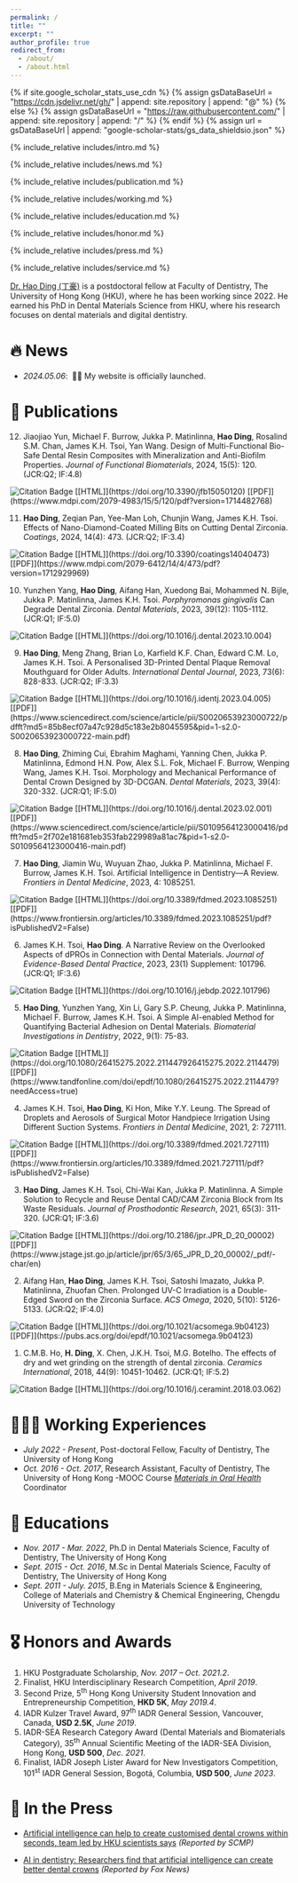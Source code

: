 ```yaml
---
permalink: /
title: ""
excerpt: ""
author_profile: true
redirect_from: 
  - /about/
  - /about.html
---
```


{% if site.google_scholar_stats_use_cdn %}
{% assign gsDataBaseUrl = "https://cdn.jsdelivr.net/gh/" | append: site.repository | append: "@" %}
{% else %}
{% assign gsDataBaseUrl = "https://raw.githubusercontent.com/" | append: site.repository | append: "/" %}
{% endif %}
{% assign url = gsDataBaseUrl | append: "google-scholar-stats/gs_data_shieldsio.json" %}

<span class='anchor' id='about-me'></span>

{% include_relative includes/intro.md %}

{% include_relative includes/news.md %}

{% include_relative includes/publication.md %}

{% include_relative includes/working.md %}

{% include_relative includes/education.md %}

{% include_relative includes/honor.md %}

{% include_relative includes/press.md %}

{% include_relative includes/service.md %}

[Dr. Hao Ding (丁豪)](https://facdent.hku.hk/about/staff-profile.php?shortname=haoding) is a postdoctoral fellow at Faculty of Dentistry, The University of Hong Kong (HKU), where he has been working since 2022. He earned his PhD in Dental Materials Science from HKU, where his research focuses on dental materials and digital dentistry.

<!-- He has published more than 10 papers with a <a href='https://scholar.google.com/citations?user=pciroxQAAAAJ'> H-index of <strong><span id='total_cit'> 5
</span></strong></a>.
<a href='https://scholar.google.com/citations?user=pciroxQAAAAJ'><img src="https://img.shields.io/endpoint?url={{ url | url_encode }}&logo=Google%20Scholar&labelColor=f6f6f6&color=9cf&style=flat&label=Citations"></a> -->


# 🔥 News
- *2024.05.06*: &nbsp;🎉🎉 My website is officially launched.
 

# 📝 Publications 


12.	Jiaojiao Yun, Michael F. Burrow, Jukka P. Matinlinna, **Hao Ding**, Rosalind S.M. Chan, James K.H. Tsoi, Yan Wang. Design of Multi-Functional Bio-Safe Dental Resin Composites with Mineralization and Anti-Biofilm Properties. *Journal of Functional Biomaterials*, 2024, 15(5): 120. (JCR:Q2; IF:4.8)
<img alt="Citation Badge" src="https://api.juleskreuer.eu/citation-badge.php?doi=10.3390/jfb15050120">
[[HTML]](https://doi.org/10.3390/jfb15050120) [[PDF]](https://www.mdpi.com/2079-4983/15/5/120/pdf?version=1714482768)


11. **Hao Ding**, Zeqian Pan, Yee-Man Loh, Chunjin Wang, James K.H. Tsoi. Effects of Nano-Diamond-Coated Milling Bits on Cutting Dental Zirconia. *Coatings*, 2024, 14(4): 473. (JCR:Q2; IF:3.4)
<img alt="Citation Badge" src="https://api.juleskreuer.eu/citation-badge.php?doi=10.3390/coatings14040473">
[[HTML]](https://doi.org/10.3390/coatings14040473) [[PDF]](https://www.mdpi.com/2079-6412/14/4/473/pdf?version=1712929969)
<span class='show_paper_citations' data='pciroxQAAAAJ:_kc_bZDykSQC'></span>


10. Yunzhen Yang, **Hao Ding**, Aifang Han, Xuedong Bai, Mohammed N. Bijle, Jukka P. Matinlinna, James K.H. Tsoi. *Porphyromonas gingivalis* Can Degrade Dental Zirconia. *Dental Materials*, 2023, 39(12): 1105-1112. (JCR:Q1; IF:5.0)
<img alt="Citation Badge" src="https://api.juleskreuer.eu/citation-badge.php?doi=10.1016/j.dental.2023.10.004">
[[HTML]](https://doi.org/10.1016/j.dental.2023.10.004)


9. **Hao Ding**, Meng Zhang, Brian Lo, Karfield K.F. Chan, Edward C.M. Lo, James K.H. Tsoi. A Personalised 3D-Printed Dental Plaque Removal Mouthguard for Older Adults. *International Dental Journal*, 2023, 73(6): 828-833. (JCR:Q2; IF:3.3)
<img alt="Citation Badge" src="https://api.juleskreuer.eu/citation-badge.php?doi=10.1016/j.identj.2023.04.005">
[[HTML]](https://doi.org/10.1016/j.identj.2023.04.005) [[PDF]](https://www.sciencedirect.com/science/article/pii/S0020653923000722/pdfft?md5=85b8ecf07a47c928d5c183e2b8045595&pid=1-s2.0-S0020653923000722-main.pdf)


8. **Hao Ding**, Zhiming Cui, Ebrahim Maghami, Yanning Chen, Jukka P. Matinlinna, Edmond H.N. Pow, Alex S.L. Fok, Michael F. Burrow, Wenping Wang, James K.H. Tsoi. Morphology and Mechanical Performance of Dental Crown Designed by 3D-DCGAN. *Dental Materials*, 2023, 39(4): 320-332. (JCR:Q1; IF:5.0)
<img alt="Citation Badge" src="https://api.juleskreuer.eu/citation-badge.php?doi=10.1016/j.dental.2023.02.001">
[[HTML]](https://doi.org/10.1016/j.dental.2023.02.001) [[PDF]](https://www.sciencedirect.com/science/article/pii/S0109564123000416/pdfft?md5=2f702e181681eb353fab229989a81ac7&pid=1-s2.0-S0109564123000416-main.pdf)


7. **Hao Ding**, Jiamin Wu, Wuyuan Zhao, Jukka P. Matinlinna, Michael F. Burrow, James K.H. Tsoi. Artificial Intelligence in Dentistry—A Review. *Frontiers in Dental Medicine*, 2023, 4: 1085251.
<img alt="Citation Badge" src="https://api.juleskreuer.eu/citation-badge.php?doi=10.3389/fdmed.2023.1085251">
[[HTML]](https://doi.org/10.3389/fdmed.2023.1085251) [[PDF]](https://www.frontiersin.org/articles/10.3389/fdmed.2023.1085251/pdf?isPublishedV2=False)


6. James K.H. Tsoi, **Hao Ding**. A Narrative Review on the Overlooked Aspects of dPROs in Connection with Dental Materials. *Journal of Evidence-Based Dental Practice*, 2023, 23(1) Supplement: 101796. (JCR:Q1; IF:3.6)
<img alt="Citation Badge" src="https://api.juleskreuer.eu/citation-badge.php?doi=10.1016/j.jebdp.2022.101796">
[[HTML]](https://doi.org/10.1016/j.jebdp.2022.101796)


5. **Hao Ding**, Yunzhen Yang, Xin Li, Gary S.P. Cheung, Jukka P. Matinlinna, Michael F. Burrow, James K.H. Tsoi. A Simple AI-enabled Method for Quantifying Bacterial Adhesion on Dental Materials. *Biomaterial Investigations in Dentistry*, 2022, 9(1): 75-83.
<img alt="Citation Badge" src="https://api.juleskreuer.eu/citation-badge.php?doi=10.1080/26415275.2022.211447926415275.2022.2114479">
[[HTML]](https://doi.org/10.1080/26415275.2022.211447926415275.2022.2114479) [[PDF]](https://www.tandfonline.com/doi/epdf/10.1080/26415275.2022.2114479?needAccess=true)


4. James K.H. Tsoi, **Hao Ding**, Ki Hon, Mike Y.Y. Leung. The Spread of Droplets and Aerosols of Surgical Motor Handpiece Irrigation Using Different Suction Systems. *Frontiers in Dental Medicine*, 2021, 2: 727111.
<img alt="Citation Badge" src="https://api.juleskreuer.eu/citation-badge.php?doi=10.3389/fdmed.2021.727111">
[[HTML]](https://doi.org/10.3389/fdmed.2021.727111) [[PDF]](https://www.frontiersin.org/articles/10.3389/fdmed.2021.727111/pdf?isPublishedV2=False)


3. **Hao Ding**, James K.H. Tsoi, Chi-Wai Kan, Jukka P. Matinlinna. A Simple Solution to Recycle and Reuse Dental CAD/CAM Zirconia Block from Its Waste Residuals. *Journal of Prosthodontic Research*, 2021, 65(3): 311-320. (JCR:Q1; IF:3.6)
<img alt="Citation Badge" src="https://api.juleskreuer.eu/citation-badge.php?doi=10.2186/jpr.JPR_D_20_00002">
[[HTML]](https://doi.org/10.2186/jpr.JPR_D_20_00002) [[PDF]](https://www.jstage.jst.go.jp/article/jpr/65/3/65_JPR_D_20_00002/_pdf/-char/en)


2. Aifang Han, **Hao Ding**, James K.H. Tsoi, Satoshi Imazato, Jukka P. Matinlinna, Zhuofan Chen. Prolonged UV-C Irradiation is a Double-Edged Sword on the Zirconia Surface. *ACS Omega*, 2020, 5(10): 5126-5133. (JCR:Q2; IF:4.0)
<img alt="Citation Badge" src="https://api.juleskreuer.eu/citation-badge.php?doi=10.1021/acsomega.9b04123">
[[HTML]](https://doi.org/10.1021/acsomega.9b04123) [[PDF]](https://pubs.acs.org/doi/epdf/10.1021/acsomega.9b04123)


1. C.M.B. Ho, **H. Ding**, X. Chen, J.K.H. Tsoi, M.G. Botelho. The effects of dry and wet grinding on the strength of dental zirconia. *Ceramics International*, 2018, 44(9): 10451-10462. (JCR:Q1; IF:5.2)
<img alt="Citation Badge" src="https://api.juleskreuer.eu/citation-badge.php?doi=10.1016/j.ceramint.2018.03.062">
[[HTML]](https://doi.org/10.1016/j.ceramint.2018.03.062)

# 👨🏻‍🔧 Working Experiences
- *July 2022 - Present*, Post-doctoral Fellow, Faculty of Dentistry, The University of Hong Kong
- *Oct. 2016 - Oct. 2017*, Research Assistant, Faculty of Dentistry, The University of Hong Kong
  -MOOC Course [*Materials in Oral Health*](https://www.coursera.org/learn/materials-oral-health) Coordinator

# 📖 Educations
- *Nov. 2017 - Mar. 2022*, Ph.D in Dental Materials Science, Faculty of Dentistry, The University of Hong Kong
- *Sept. 2015 - Oct. 2016*, M.Sc in Dental Materials Science, Faculty of Dentistry, The University of Hong Kong
- *Sept. 2011 - July. 2015*, B.Eng in Materials Science & Engineering, College of Materials and Chemistry & Chemical Engineering, Chengdu University of Technology

# 🎖 Honors and Awards
1. HKU Postgraduate Scholarship, *Nov. 2017 – Oct. 2021.2*.
2. Finalist, HKU Interdisciplinary Research Competition, *April 2019*.
3. Second Prize, 5<sup>th</sup> Hong Kong University Student Innovation and Entrepreneurship Competition, **HKD 5K**, *May 2019.4*.
4. IADR Kulzer Travel Award, 97<sup>th</sup> IADR General Session, Vancouver, Canada, **USD 2.5K**, *June 2019*.
5. IADR-SEA Research Category Award (Dental Materials and Biomaterials Category), 35<sup>th</sup> Annual Scientific Meeting of the IADR-SEA Division, Hong Kong, **USD 500**, *Dec. 2021*.
6. Finalist, IADR Joseph Lister Award for New Investigators Competition, 101<sup>st</sup> IADR General Session, Bogotá, Columbia, **USD 500**, *June 2023*.

# 📰 In the Press
- [Artificial intelligence can help to create customised dental crowns within seconds, team led by HKU scientists says](https://www.scmp.com/news/china/science/article/3220388/artificial-intelligence-can-help-create-customised-dental-crowns-within-seconds-team-led-hku) *(Reported by SCMP)*

- [AI in dentistry: Researchers find that artificial intelligence can create better dental crowns](https://www.foxnews.com/health/ai-dentistry-researchers-find-artificial-intelligence-create-better-dental-crowns.amp) *(Reported by Fox News)*

<script type='text/javascript' id='clustrmaps' src='//cdn.clustrmaps.com/map_v2.js?cl=ffffff&w=300&t=n&d=VtuMTGPTkeAnHKKoDeGVhdPnIQXWl3H-5NAwHr0C6WY'></script>
